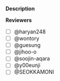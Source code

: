 **Description**

**Reviewers**

- [ ] @haryan248
- [ ] @wontory
- [ ] @guesung
- [ ] @jihoo-o
- [ ] @soojin-aqara
- [ ] @y00eunji
- [ ] @SEOKKAMONI
